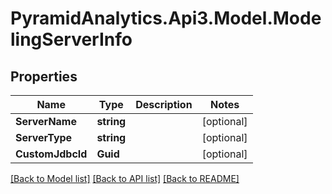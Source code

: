 # PyramidAnalytics.Api3.Model.ModelingServerInfo

## Properties

Name | Type | Description | Notes
------------ | ------------- | ------------- | -------------
**ServerName** | **string** |  | [optional] 
**ServerType** | **string** |  | [optional] 
**CustomJdbcId** | **Guid** |  | [optional] 

[[Back to Model list]](../README.md#documentation-for-models) [[Back to API list]](../README.md#documentation-for-api-endpoints) [[Back to README]](../README.md)

